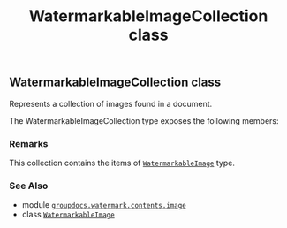﻿---
title: WatermarkableImageCollection class
second_title: GroupDocs.Watermark for Python via .NET API References
description: 
type: docs
url: /python-net/groupdocs.watermark.contents.image/watermarkableimagecollection/
is_root: false
weight: 80
---

## WatermarkableImageCollection class

Represents a collection of images found in a document.



The WatermarkableImageCollection type exposes the following members:


### Remarks 


This collection contains the items of [`WatermarkableImage`](/watermark/python-net/groupdocs.watermark.contents.image/watermarkableimage) type.

### See Also
* module [`groupdocs.watermark.contents.image`](..)
* class [`WatermarkableImage`](/watermark/python-net/groupdocs.watermark.contents.image/watermarkableimage)
